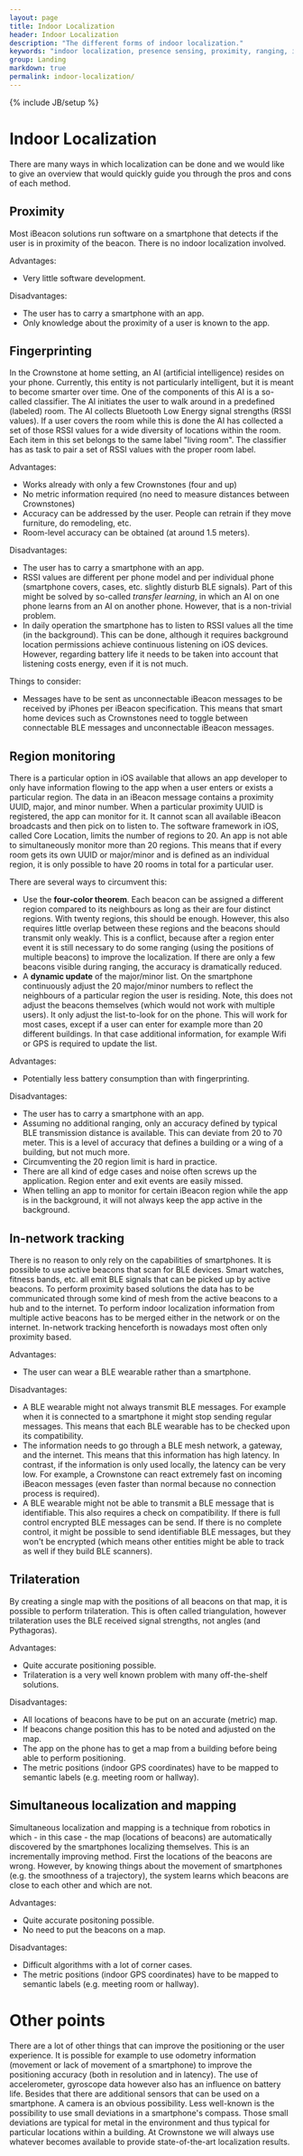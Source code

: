 ```yaml
---
layout: page
title: Indoor Localization
header: Indoor Localization
description: "The different forms of indoor localization."
keywords: "indoor localization, presence sensing, proximity, ranging, iBeacon"
group: Landing
markdown: true
permalink: indoor-localization/
---
```

{% include JB/setup %}

# Indoor Localization

There are many ways in which localization can be done and we would like to give an overview that would quickly guide you through the pros and cons of each method.

## Proximity

Most iBeacon solutions run software on a smartphone that detects if the user is in proximity of the beacon. There is no indoor localization involved.

Advantages:

* Very little software development.

Disadvantages:

* The user has to carry a smartphone with an app.
* Only knowledge about the proximity of a user is known to the app.

## Fingerprinting

In the Crownstone at home setting, an AI (artificial intelligence) resides on your phone. Currently, this entity is not particularly intelligent, but it is meant to become smarter over time. One of the components of this AI is a so-called classifier. The AI initiates the user to walk around in a predefined (labeled) room. The AI collects Bluetooth Low Energy signal strengths (RSSI values). If a user covers the room while this is done the AI has collected a set of those RSSI values for a wide diversity of locations within the room. Each item in this set belongs to the same label "living room". The classifier has as task to pair a set of RSSI values with the proper room label.

Advantages:

* Works already with only a few Crownstones (four and up)
* No metric information required (no need to measure distances between Crownstones)
* Accuracy can be addressed by the user. People can retrain if they move furniture, do remodeling, etc.
* Room-level accuracy can be obtained (at around 1.5 meters).

Disadvantages:

* The user has to carry a smartphone with an app.
* RSSI values are different per phone model and per individual phone (smartphone covers, cases, etc. slightly disturb BLE signals). Part of this might be solved by so-called *transfer learning*, in which an AI on one phone learns from an AI on another phone. However, that is a non-trivial problem.
* In daily operation the smartphone has to listen to RSSI values all the time (in the background). This can be done, although it requires background location permissions achieve continuous listening on iOS devices. However, regarding battery life it needs to be taken into account that listening costs energy, even if it is not much. 

Things to consider:

* Messages have to be sent as unconnectable iBeacon messages to be received by iPhones per iBeacon specification. This means that smart home devices such as Crownstones need to toggle between connectable BLE messages and unconnectable iBeacon messages.

## Region monitoring

There is a particular option in iOS available that allows an app developer to only have information flowing to the app when a user enters or exists a particular region. The data in an iBeacon message contains a proximity UUID, major, and minor number. When a particular proximity UUID is registered, the app can monitor for it. It cannot scan all available iBeacon broadcasts and then pick on to listen to. The software framework in iOS, called Core Location, limits the number of regions to 20. An app is not able to simultaneously monitor more than 20 regions. This means that if every room gets its own UUID or major/minor and is defined as an individual region, it is only possible to have 20 rooms in total for a particular user.

There are several ways to circumvent this:

* Use the **four-color theorem**. Each beacon can be assigned a different region compared to its neighbours as long as their are four distinct regions. With twenty regions, this should be enough. However, this also requires little overlap between these regions and the beacons should transmit only weakly. This is a conflict, because after a region enter event it is still necessary to do some ranging (using the positions of multiple beacons) to improve the localization. If there are only a few beacons visible during ranging, the accuracy is dramatically reduced.
* A **dynamic update** of the major/minor list. On the smartphone continuously adjust the 20 major/minor numbers to reflect the neighbours of a particular region the user is residing. Note, this does not adjust the beacons themselves (which would not work with multiple users). It only adjust the list-to-look for on the phone. This will work for most cases, except if a user can enter for example more than 20 different buildings. In that case additional information, for example Wifi or GPS is required to update the list.

Advantages:

* Potentially less battery consumption than with fingerprinting.

Disadvantages:

* The user has to carry a smartphone with an app.
* Assuming no additional ranging, only an accuracy defined by typical BLE transmission distance is available. This can deviate from 20 to 70 meter. This is a level of accuracy that defines a building or a wing of a building, but not much more.
* Circumventing the 20 region limit is hard in practice. 
* There are all kind of edge cases and noise often screws up the application. Region enter and exit events are easily missed. 
* When telling an app to monitor for certain iBeacon region while the app is in the background, it will not always keep the app active in the background.

## In-network tracking

There is no reason to only rely on the capabilities of smartphones. It is possible to use active beacons that scan for BLE devices. Smart watches, fitness bands, etc. all emit BLE signals that can be picked up by active beacons. To perform proximity based solutions the data has to be communicated through some kind of mesh from the active beacons to a hub and to the internet. To perform indoor localization information from multiple active beacons has to be merged either in the network or on the internet. In-network tracking henceforth is nowadays most often only proximity based. 

Advantages:

* The user can wear a BLE wearable rather than a smartphone.

Disadvantages:

* A BLE wearable might not always transmit BLE messages. For example when it is connected to a smartphone it might stop sending regular messages. This means that each BLE wearable has to be checked upon its compatibility.
* The information needs to go through a BLE mesh network, a gateway, and the internet. This means that this information has high latency. In contrast, if the information is only used locally, the latency can be very low. For example, a Crownstone can react extremely fast on incoming iBeacon messages (even faster than normal because no connection process is required).
* A BLE wearable might not be able to transmit a BLE message that is identifiable. This also requires a check on compatibility. If there is full control encrypted BLE messages can be send. If there is no complete control, it might be possible to send identifiable BLE messages, but they won't be encrypted (which means other entities might be able to track as well if they build BLE scanners).

## Trilateration

By creating a single map with the positions of all beacons on that map, it is possible to perform trilateration. This is often called triangulation, however trilateration uses the BLE received signal strengths, not angles (and Pythagoras).

Advantages:

* Quite accurate positioning possible.
* Trilateration is a very well known problem with many off-the-shelf solutions.

Disadvantages:

* All locations of beacons have to be put on an accurate (metric) map.
* If beacons change position this has to be noted and adjusted on the map.
* The app on the phone has to get a map from a building before being able to perform positioning.
* The metric positions (indoor GPS coordinates) have to be mapped to semantic labels (e.g. meeting room or hallway).

## Simultaneous localization and mapping

Simultaneous localization and mapping is a technique from robotics in which - in this case - the map (locations of beacons) are automatically discovered by the smartphones localizing themselves. This is an incrementally improving method. First the locations of the beacons are wrong. However, by knowing things about the movement of smartphones (e.g. the smoothness of a trajectory), the system learns which beacons are close to each other and which are not.

Advantages:

* Quite accurate positoning possible.
* No need to put the beacons on a map.

Disadvantages:

* Difficult algorithms with a lot of corner cases.
* The metric positions (indoor GPS coordinates) have to be mapped to semantic labels (e.g. meeting room or hallway).

# Other points

There are a lot of other things that can improve the positioning or the user experience. It is possible for example to use odometry information (movement or lack of movement of a smartphone) to improve the positioning accuracy (both in resolution and in latency). The use of accelerometer, gyroscope data however also has an influence on battery life. Besides that there are additional sensors that can be used on a smartphone. A camera is an obvious possibility. Less well-known is the possibility to use small deviations in a smartphone's compass. Those small deviations are typical for metal in the environment and thus typical for particular locations within a building. At Crownstone we will always use whatever becomes available to provide state-of-the-art localization results.
